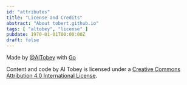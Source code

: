 ```yaml
---
id: "attributes"
title: "License and Credits"
abstract: "About tobert.github.io"
tags: [ "altobey", "license" ]
pubdate: 1970-01-01T00:00:00Z
draft: false
---
```


Made by <a href="https://twitter.com/AlTobey"
           class="twitter-follow-button"
           data-link-color="#0069D6"
           data-show-count="false">@AlTobey</a>
with [Go](https://github.com/tobert/tobert.github.io/blob/master/build-blog.go)

<span xmlns:dct="http://purl.org/dc/terms/" property="dct:title">Content and code</span>
by
<span xmlns:cc="http://creativecommons.org/ns#" property="cc:attributionName">Al Tobey</span>
is licensed under a
<a rel="license" href="http://creativecommons.org/licenses/by/4.0/">Creative Commons Attribution 4.0 International License</a>.
